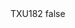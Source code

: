 <?xml version="1.0" encoding="UTF-8"?>
<CustomMetadata xmlns="http://soap.sforce.com/2006/04/metadata">
    <label>TXU182</label>
    <protected>false</protected>
</CustomMetadata>
